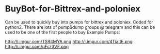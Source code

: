 # BuyBot-for-Bittrex-and-poloniex
Can be used to quickly buy into pumps for bittrex and poloniex. Coded for python2. There are lots of pump&amp;dump groups @ telegram and this can be used to be one of the first people to buy
Example Pumps:

http://i.imgur.com/TSR4MYA.png
http://i.imgur.com/4TiaItE.png
http://i.imgur.com/uFcz3VE.png
